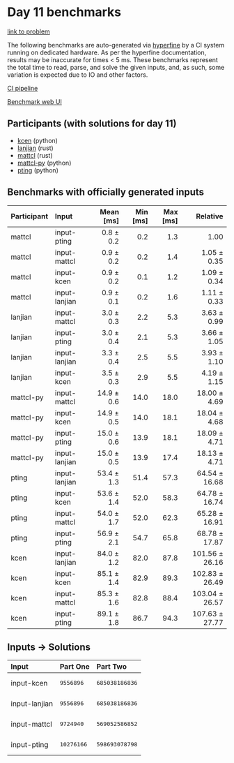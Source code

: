 # Day 11 benchmarks

[link to problem](https://adventofcode.com/2023/day/11)

The following benchmarks are auto-generated via
[hyperfine](https://github.com/sharkdp/hyperfine) by a CI system running on
dedicated hardware. As per the hyperfine documentation, results may be
inaccurate for times < 5 ms. These benchmarks represent the total time to read,
parse, and solve the given inputs, and, as such, some variation is expected due
to IO and other factors.

[CI pipeline](http://ci.papercode.net:8080/teams/main/pipelines/aoc2023)

[Benchmark web UI](https://aoc.ancalagon.black)


## Participants (with solutions for day 11)

- [kcen](https://github.com/kcen/aoc2023) (python)
- [lanjian](https://github.com/lanjian/aoc-2023) (rust)
- [mattcl](https://github.com/mattcl/aoc2023) (rust)
- [mattcl-py](https://github.com/mattcl/aoc2023-py) (python)
- [pting](https://github.com/pting/aoc2023) (python)


## Benchmarks with officially generated inputs

| Participant | Input | Mean [ms] | Min [ms] | Max [ms] | Relative |
|:---|:---|---:|---:|---:|---:|
| mattcl | input-pting | 0.8 ± 0.2 | 0.2 | 1.3 | 1.00 |
| mattcl | input-mattcl | 0.9 ± 0.2 | 0.2 | 1.4 | 1.05 ± 0.35 |
| mattcl | input-kcen | 0.9 ± 0.2 | 0.1 | 1.2 | 1.09 ± 0.34 |
| mattcl | input-lanjian | 0.9 ± 0.1 | 0.2 | 1.6 | 1.11 ± 0.33 |
| lanjian | input-mattcl | 3.0 ± 0.3 | 2.2 | 5.3 | 3.63 ± 0.99 |
| lanjian | input-pting | 3.0 ± 0.4 | 2.1 | 5.3 | 3.66 ± 1.05 |
| lanjian | input-lanjian | 3.3 ± 0.4 | 2.5 | 5.5 | 3.93 ± 1.10 |
| lanjian | input-kcen | 3.5 ± 0.3 | 2.9 | 5.5 | 4.19 ± 1.15 |
| mattcl-py | input-mattcl | 14.9 ± 0.6 | 14.0 | 18.0 | 18.00 ± 4.69 |
| mattcl-py | input-kcen | 14.9 ± 0.5 | 14.0 | 18.1 | 18.04 ± 4.68 |
| mattcl-py | input-pting | 15.0 ± 0.6 | 13.9 | 18.1 | 18.09 ± 4.71 |
| mattcl-py | input-lanjian | 15.0 ± 0.5 | 13.9 | 17.4 | 18.13 ± 4.71 |
| pting | input-lanjian | 53.4 ± 1.3 | 51.4 | 57.3 | 64.54 ± 16.68 |
| pting | input-kcen | 53.6 ± 1.4 | 52.0 | 58.3 | 64.78 ± 16.74 |
| pting | input-mattcl | 54.0 ± 1.7 | 52.0 | 62.3 | 65.28 ± 16.91 |
| pting | input-pting | 56.9 ± 2.1 | 54.7 | 65.8 | 68.78 ± 17.87 |
| kcen | input-lanjian | 84.0 ± 1.2 | 82.0 | 87.8 | 101.56 ± 26.16 |
| kcen | input-kcen | 85.1 ± 1.4 | 82.9 | 89.3 | 102.83 ± 26.49 |
| kcen | input-mattcl | 85.3 ± 1.6 | 82.8 | 88.4 | 103.04 ± 26.57 |
| kcen | input-pting | 89.1 ± 1.8 | 86.7 | 94.3 | 107.63 ± 27.77 |


## Inputs -> Solutions

| Input | Part One | Part Two |
|:---|:---|:---|
|input-kcen|<pre>9556896</pre>|<pre>685038186836</pre>|
|input-lanjian|<pre>9556896</pre>|<pre>685038186836</pre>|
|input-mattcl|<pre>9724940</pre>|<pre>569052586852</pre>|
|input-pting|<pre>10276166</pre>|<pre>598693078798</pre>|